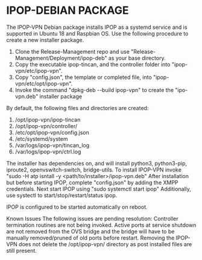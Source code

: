# IPOP-DEBIAN PACKAGE

The IPOP-VPN Debian package installs IPOP as a systemd service and is supported in Ubuntu 18 and Raspbian OS. Use the following procedure to create a new installer package.
1. Clone the Release-Management repo and use "Release-Management/Deployment/ipop-deb" as your base directory.
2. Copy the executable ipop-tincan, and the controller folder into "ipop-vpn/etc/ipop-vpn".
3. Copy "config.json", the template or completed file, into "ipop-vpn/etc/opt/ipop-vpn".
4. Invoke the command "dpkg-deb --build ipop-vpn" to create the "ipo-vpn.deb" installer package

By default, the following files and directories are created:
1. /opt/ipop-vpn/ipop-tincan
2. /opt/ipop-vpn/controller/
3. /etc/opt/ipop-vpn/config.json
4. /etc/systemd/system
5. /var/logs/ipop-vpn/tincan_log
6. /var/logs/ipop-vpn/ctrl.log

The installer has dependencies on, and will install python3, python3-pip, iproute2, openvswitch-switch, bridge-utils.
To install IPOP-VPN invoke "sudo -H atp isntall -y <path/to/installer>/ipop-vpn.deb"
After installation but before starting IPOP, complete "config.json" by adding the XMPP credentials.
Next start IPOP using "sudo systemctl start ipop"
Additionally, use systectl to start/stop/restart/status ipop.

IPOP is configured to be started automatically on reboot.

Known Issues
The following issues are pending resolution:
Controller termination routines are not being invoked. Active ports at service shutdown are not removed from the OVS bridge and the bridge will have to be manually removed/pruned of old ports before restart.
Removing the IPOP-VPN does not delete the /opt/ipop-vpn/ directory as post installed files are still present.
